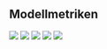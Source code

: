 ## Modellmetriken
![](https://asset.cml.dev/a209929062c0341e7c2075b8ed5d417a0ef848ba?cml=png)
![](https://asset.cml.dev/bc94ffd33291d43c374d4f9f690560069912d7c5?cml=png)
![](https://asset.cml.dev/f9caa6b1e3b702455b152f8b3264d1d8f505700d?cml=png)
![](https://asset.cml.dev/47ae45d660be128aa8da8bd60536023c064e4261?cml=png)
![](https://asset.cml.dev/304f5f215dcd5342ced7d7a7e56b240fd0134808?cml=png)
